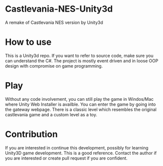 # Castlevania-NES-Unity3d

A remake of Castlevania NES version by Unity3d 

# How to use

This is a Unity3d repo. If you want to refer to source code, make sure you can understand the C#.
The project is mostly event driven and in loose OOP design with compromise on game programming.

# Play

Without any code involvement, you can still play the game in Windos/Mac where Unity Web Installer is availble.
You can enter the game by going into the gateway webpage. 
There is a classic level which resembles the original castlevania game and a custom level as a toy.

# Contribution

If you are interested in continue this development, possibly for learning Unity3D game development. This is a good reference. Contact the author if you are interested or create pull request if you are confident.
